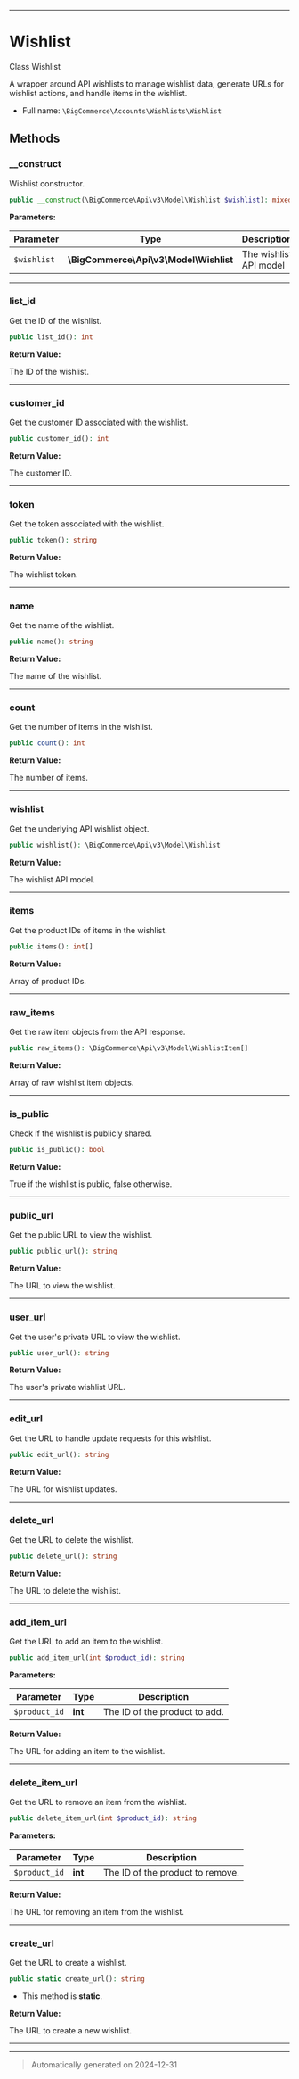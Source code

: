***

# Wishlist

Class Wishlist

A wrapper around API wishlists to manage wishlist data, generate URLs for wishlist actions,
and handle items in the wishlist.

* Full name: `\BigCommerce\Accounts\Wishlists\Wishlist`




## Methods


### __construct

Wishlist constructor.

```php
public __construct(\BigCommerce\Api\v3\Model\Wishlist $wishlist): mixed
```








**Parameters:**

| Parameter | Type | Description |
|-----------|------|-------------|
| `$wishlist` | **\BigCommerce\Api\v3\Model\Wishlist** | The wishlist API model |





***

### list_id

Get the ID of the wishlist.

```php
public list_id(): int
```









**Return Value:**

The ID of the wishlist.




***

### customer_id

Get the customer ID associated with the wishlist.

```php
public customer_id(): int
```









**Return Value:**

The customer ID.




***

### token

Get the token associated with the wishlist.

```php
public token(): string
```









**Return Value:**

The wishlist token.




***

### name

Get the name of the wishlist.

```php
public name(): string
```









**Return Value:**

The name of the wishlist.




***

### count

Get the number of items in the wishlist.

```php
public count(): int
```









**Return Value:**

The number of items.




***

### wishlist

Get the underlying API wishlist object.

```php
public wishlist(): \BigCommerce\Api\v3\Model\Wishlist
```









**Return Value:**

The wishlist API model.




***

### items

Get the product IDs of items in the wishlist.

```php
public items(): int[]
```









**Return Value:**

Array of product IDs.




***

### raw_items

Get the raw item objects from the API response.

```php
public raw_items(): \BigCommerce\Api\v3\Model\WishlistItem[]
```









**Return Value:**

Array of raw wishlist item objects.




***

### is_public

Check if the wishlist is publicly shared.

```php
public is_public(): bool
```









**Return Value:**

True if the wishlist is public, false otherwise.




***

### public_url

Get the public URL to view the wishlist.

```php
public public_url(): string
```









**Return Value:**

The URL to view the wishlist.




***

### user_url

Get the user's private URL to view the wishlist.

```php
public user_url(): string
```









**Return Value:**

The user's private wishlist URL.




***

### edit_url

Get the URL to handle update requests for this wishlist.

```php
public edit_url(): string
```









**Return Value:**

The URL for wishlist updates.




***

### delete_url

Get the URL to delete the wishlist.

```php
public delete_url(): string
```









**Return Value:**

The URL to delete the wishlist.




***

### add_item_url

Get the URL to add an item to the wishlist.

```php
public add_item_url(int $product_id): string
```








**Parameters:**

| Parameter | Type | Description |
|-----------|------|-------------|
| `$product_id` | **int** | The ID of the product to add. |


**Return Value:**

The URL for adding an item to the wishlist.




***

### delete_item_url

Get the URL to remove an item from the wishlist.

```php
public delete_item_url(int $product_id): string
```








**Parameters:**

| Parameter | Type | Description |
|-----------|------|-------------|
| `$product_id` | **int** | The ID of the product to remove. |


**Return Value:**

The URL for removing an item from the wishlist.




***

### create_url

Get the URL to create a wishlist.

```php
public static create_url(): string
```



* This method is **static**.





**Return Value:**

The URL to create a new wishlist.




***


***
> Automatically generated on 2024-12-31
